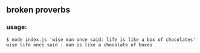 ## broken proverbs

### usage:

```
$ node index.js 'wise man once said: life is like a box of chocolates'
wise life once said : man is like a chocolate of boxes
```
